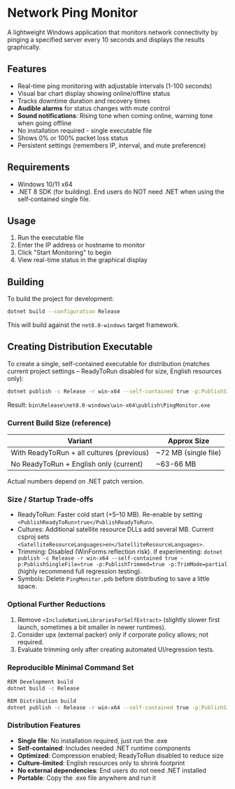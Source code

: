 # Network Ping Monitor

A lightweight Windows application that monitors network connectivity by pinging a specified server every 10 seconds and displays the results graphically.

## Features

- Real-time ping monitoring with adjustable intervals (1-100 seconds)
- Visual bar chart display showing online/offline status
- Tracks downtime duration and recovery times
- **Audible alarms** for status changes with mute control
- **Sound notifications**: Rising tone when coming online, warning tone when going offline
- No installation required - single executable file
- Shows 0% or 100% packet loss status
- Persistent settings (remembers IP, interval, and mute preference)

## Requirements

- Windows 10/11 x64
- .NET 8 SDK (for building). End users do NOT need .NET when using the self‑contained single file.

## Usage

1. Run the executable file
2. Enter the IP address or hostname to monitor
3. Click "Start Monitoring" to begin
4. View real-time status in the graphical display

## Building

To build the project for development:

```bash
dotnet build --configuration Release
```

This will build against the `net8.0-windows` target framework.

## Creating Distribution Executable

To create a single, self-contained executable for distribution (matches current project settings – ReadyToRun disabled for size, English resources only):

```bash
dotnet publish -c Release -r win-x64 --self-contained true -p:PublishSingleFile=true
```

Result: `bin\Release\net8.0-windows\win-x64\publish\PingMonitor.exe`

### Current Build Size (reference)

| Variant | Approx Size |
|---------|-------------|
| With ReadyToRun + all cultures (previous) | ~72 MB (single file) |
| No ReadyToRun + English only (current) | ~63-66 MB |

Actual numbers depend on .NET patch version.

### Size / Startup Trade‑offs

- ReadyToRun: Faster cold start (+5–10 MB). Re-enable by setting `<PublishReadyToRun>true</PublishReadyToRun>`.
- Cultures: Additional satellite resource DLLs add several MB. Current csproj sets `<SatelliteResourceLanguages>en</SatelliteResourceLanguages>`.
- Trimming: Disabled (WinForms reflection risk). If experimenting: `dotnet publish -c Release -r win-x64 --self-contained true -p:PublishSingleFile=true -p:PublishTrimmed=true -p:TrimMode=partial` (highly recommend full regression testing).
- Symbols: Delete `PingMonitor.pdb` before distributing to save a little space.

### Optional Further Reductions

1. Remove `<IncludeNativeLibrariesForSelfExtract>` (slightly slower first launch, sometimes a bit smaller in newer runtimes).
2. Consider upx (external packer) only if corporate policy allows; not required.
3. Evaluate trimming only after creating automated UI/regression tests.

### Reproducible Minimal Command Set

```bash
REM Development build
dotnet build -c Release

REM Distribution build
dotnet publish -c Release -r win-x64 --self-contained true -p:PublishSingleFile=true
```

### Distribution Features

- **Single file**: No installation required, just run the .exe
- **Self-contained**: Includes needed .NET runtime components
- **Optimized**: Compression enabled; ReadyToRun disabled to reduce size
- **Culture-limited**: English resources only to shrink footprint
- **No external dependencies**: End users do not need .NET installed
- **Portable**: Copy the .exe file anywhere and run it
